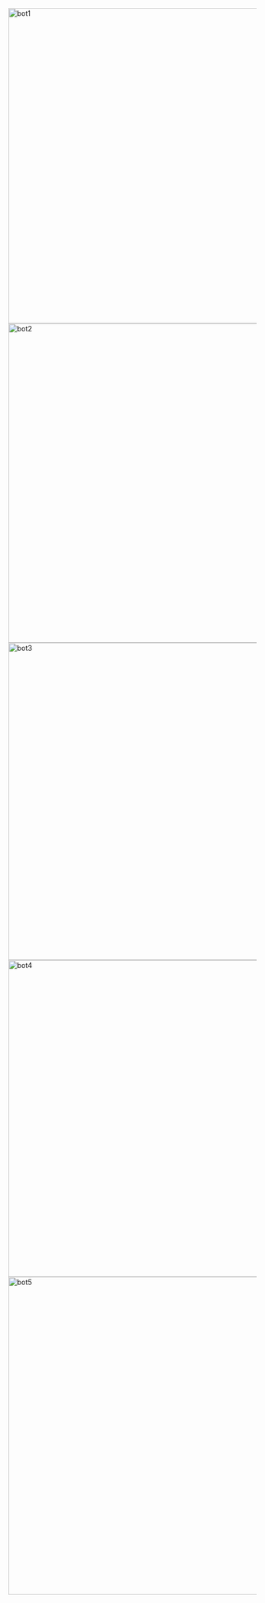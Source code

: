 
<img width="857" height="638" alt="bot1" src="https://github.com/user-attachments/assets/6fa92bce-a7c2-4537-8ec5-d2e728235593" />

<img width="863" height="646" alt="bot2" src="https://github.com/user-attachments/assets/dd2a2c7d-43ba-4005-9373-4bc4a6abbcde" />

<img width="857" height="642" alt="bot3" src="https://github.com/user-attachments/assets/d9c3fa32-d60c-4f75-b682-c2230836265d" />

<img width="861" height="641" alt="bot4" src="https://github.com/user-attachments/assets/df260f18-4e2a-4d5a-9a3b-50a10d40e63e" />

<img width="863" height="643" alt="bot5" src="https://github.com/user-attachments/assets/0ad884ff-9994-460a-8cb9-415edfd2bbc9" />

